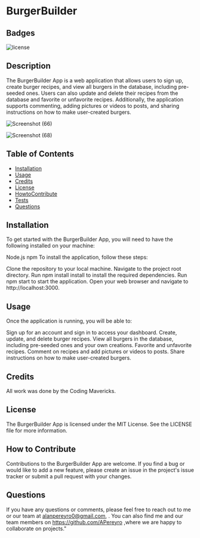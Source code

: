 # BurgerBuilder

## Badges

![license](https://img.shields.io/badge/license-MIT-orange)

## Description

The BurgerBuilder App is a web application that allows users to sign up, create burger recipes, and view all burgers in the database, including pre-seeded ones. Users can also update and delete their recipes from the database and favorite or unfavorite recipes. Additionally, the application supports commenting, adding pictures or videos to posts, and sharing instructions on how to make user-created burgers.

![Screenshot (66)](https://github.com/APereyro/BurgerBuilder/assets/124737955/566cc435-763b-4198-9ea4-e98ea041ae29)

![Screenshot (68)](https://github.com/APereyro/BurgerBuilder/assets/124737955/8a01ae36-dbe4-41e9-b5c5-b8e7803961a6)

## Table of Contents

- [Installation](#installation)
- [Usage](#usage)
- [Credits](#credits)
- [License](#license)
- [HowtoContribute](#HowtoContribute)
- [Tests](#Tests)
- [Questions](#Questions)

## Installation

To get started with the BurgerBuilder App, you will need to have the following installed on your machine:

Node.js
npm 
To install the application, follow these steps:

Clone the repository to your local machine.
Navigate to the project root directory.
Run npm install install to install the required dependencies.
Run npm start to start the application.
Open your web browser and navigate to http://localhost:3000.


## Usage

Once the application is running, you will be able to:

Sign up for an account and sign in to access your dashboard.
Create, update, and delete burger recipes.
View all burgers in the database, including pre-seeded ones and your own creations.
Favorite and unfavorite recipes.
Comment on recipes and add pictures or videos to posts.
Share instructions on how to make user-created burgers.

## Credits

All work was done by the Coding Mavericks. 

## License

The BurgerBuilder App is licensed under the MIT License. See the LICENSE file for more information.

## How to Contribute

Contributions to the BurgerBuilder App are welcome. If you find a bug or would like to add a new feature, please create an issue in the project's issue tracker or submit a pull request with your changes.

## Questions

If you have any questions or comments, please feel free to reach out to me or our team at alanpereyro0@gmail.com,  . 
You can also find me and our team members on https://github.com/APereyro ,where we are happy to collaborate on projects."

